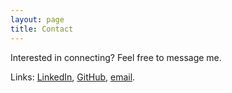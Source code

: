 ```yaml
---
layout: page
title: Contact
---
```


Interested in connecting? Feel free to message me.

Links: [LinkedIn](https://www.linkedin.com/in/shakeelrao79/), [GitHub](https://github.com/shakeelrao), <a href="mailto:shakeelrao79@gmail.com?">email</a>.
